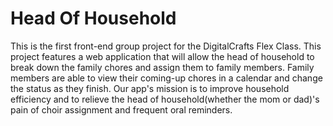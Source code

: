 # Head Of Household
This is the first front-end group project for the DigitalCrafts Flex Class. This project features a web application that will allow the head of household to break down the family chores and assign them to family members. Family members are able to view their coming-up chores in a calendar and change the status as they finish. Our app's mission is to improve household efficiency and to relieve the head of household(whether the mom or dad)'s pain of choir assignment and frequent oral reminders. 

##


